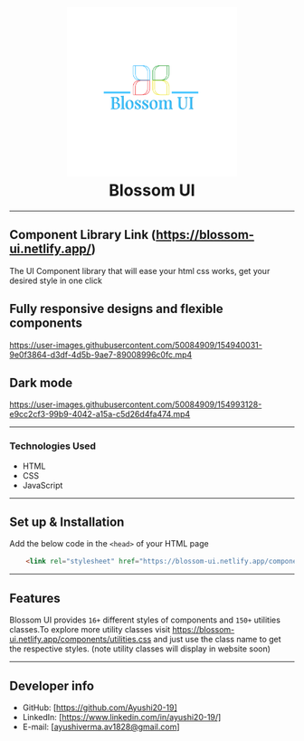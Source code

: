 <h1 align="center">
  <br />
  <a href="https://blossom-ui.netlify.app/"><img src="https://github.com/Ayushi20-19/BlossomUI/blob/dev/assets/logo.png" width="300" ></a>
  <br />
  Blossom UI
  <br />
</h1>
<hr/>

## Component Library Link (https://blossom-ui.netlify.app/)

The UI Component library that will ease your html css
works, get your desired style in one click

## Fully responsive designs and flexible components

https://user-images.githubusercontent.com/50084909/154940031-9e0f3864-d3df-4d5b-9ae7-89008996c0fc.mp4

## Dark mode 

https://user-images.githubusercontent.com/50084909/154993128-e9cc2cf3-99b9-4042-a15a-c5d26d4fa474.mp4



---
### Technologies Used

- HTML
- CSS
- JavaScript

---

## Set up & Installation

Add the below code in the `<head>` of your HTML page

```html
    <link rel="stylesheet" href="https://blossom-ui.netlify.app/components/styles.css">
```

---

## Features

Blossom UI provides ``16+`` different styles of components and ``150+`` utilities classes.To explore more utility classes visit https://blossom-ui.netlify.app/components/utilities.css and just use the class name to get the respective styles. (note utility classes will display in website soon)

---

## Developer info

- GitHub: [https://github.com/Ayushi20-19]
- LinkedIn: [https://www.linkedin.com/in/ayushi20-19/]
- E-mail: [ayushiverma.av1828@gmail.com]
